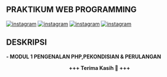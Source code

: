 ## **PRAKTIKUM WEB PROGRAMMING**

[![instagram](https://img.shields.io/badge/Nama-Muh%20Ikhsan%20M-blue.svg)](https://www.instagram.com/sandicybernet) [![instagram](https://img.shields.io/badge/NIM-21104410070-blue.svg)](https://www.instagram.com/sandicybernet) [![instagram](https://img.shields.io/badge/Kelas-TIC.P2K.2021-blue.svg)](https://www.instagram.com/sandicybernet) [![instagram](https://img.shields.io/badge/Dosen-Abdi%20Pandu%20Kusuma%20S.Kom%20M.T-red.svg)](https://www.instagram.com/sandicybernet)

## **DESKRIPSI**

<b> - MODUL 1 PENGENALAN PHP,PEKONDISIAN &
PERULANGAN </b> <br>

<center> <b> +++ Terima Kasih 🤍 +++ </b> </center>
